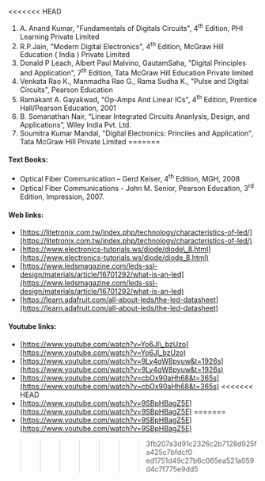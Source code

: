 <<<<<<< HEAD
1.  A. Anand Kumar, "Fundamentals of Digitals Circuits", 4<sup>th</sup> Edition, PHI Learning Private Limited
2.  R.P.Jain, "Modern Digital Electronics", 4<sup>th</sup> Edition, McGraw Hill Education ( India ) Private Limited
3.  Donald P Leach, Albert Paul Malvino, GautamSaha, "Digital Principles and Application", 7<sup>th</sup> Edition, Tata McGraw Hill Education Private limited
4.  Venkata Rao K., Manmadha Rao G., Rama Sudha K., "Pulse and Digital Circuits", Pearson Education
5.  Ramakant A. Gayakwad, "Op-Amps And Linear ICs", 4<sup>th</sup> Edition, Prentice Hall/Pearson Education, 2001
6.  B. Somanathan Nair, “Linear Integrated Circuits Ananlysis, Design, and Applications”, Wiley India Pvt. Ltd.
7.  Soumitra Kumar Mandal, "Digital Electronics: Princiles and Application", Tata McGraw Hill Private Limited
=======
#### Text Books:

*   Optical Fiber Communication – Gerd Keiser, 4<sup>th</sup> Edition, MGH, 2008 
*   Optical Fiber Communications - John M. Senior, Pearson Education, 3<sup>rd</sup> Edition, Impression, 2007.

#### Web links:

*   [https://litetronix.com.tw/index.php/technology/characteristics-of-led/](https://litetronix.com.tw/index.php/technology/characteristics-of-led/)
*   [https://www.electronics-tutorials.ws/diode/diode\_8.html](https://www.electronics-tutorials.ws/diode/diode_8.html)
*   [https://www.ledsmagazine.com/leds-ssl-design/materials/article/16701292/what-is-an-led](https://www.ledsmagazine.com/leds-ssl-design/materials/article/16701292/what-is-an-led)
*   [https://learn.adafruit.com/all-about-leds/the-led-datasheet](https://learn.adafruit.com/all-about-leds/the-led-datasheet)

  
#### Youtube links:

*   [https://www.youtube.com/watch?v=Yo6JI\_bzUzo](https://www.youtube.com/watch?v=Yo6JI_bzUzo)
*   [https://www.youtube.com/watch?v=9Ly4qW8pyuw&t=1926s](https://www.youtube.com/watch?v=9Ly4qW8pyuw&t=1926s)
*   [https://www.youtube.com/watch?v=cbOx90aHh68&t=365s](https://www.youtube.com/watch?v=cbOx90aHh68&t=365s)
<<<<<<< HEAD
*   [https://www.youtube.com/watch?v=9SBpHBagZ5E](https://www.youtube.com/watch?v=9SBpHBagZ5E)
=======
*   [https://www.youtube.com/watch?v=9SBpHBagZ5E](https://www.youtube.com/watch?v=9SBpHBagZ5E)
>>>>>>> 3fb207a3d91c2326c2b7128d925fa425c7bfdcf0
>>>>>>> ed1751d49c27b6c065ea521a059d4c7f775e9dd5

